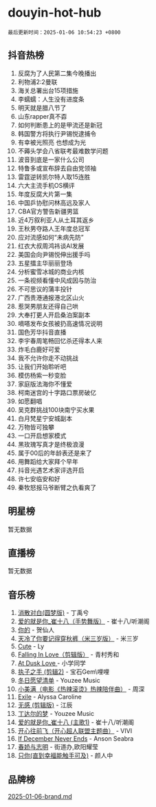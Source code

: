 # douyin-hot-hub

`最后更新时间：2025-01-06 10:54:23 +0800`

## 抖音热榜

1. 反腐为了人民第二集今晚播出
1. 利物浦2:2曼联
1. 海关总署出台15项措施
1. 李蠕蠕：人生没有进度条
1. 明天就是腊八节了
1. 山东rapper真不孬
1. 如何判断患上的是甲流还是新冠
1. 韩国警方将执行尹锡悦逮捕令
1. 有幸被光照亮 也想成为光
1. 不薅头学会八省联考最难数学问题
1. 波音到底是一家什么公司
1. 特鲁多或宣布辞去自由党领袖
1. 雷霆逆转凯尔特人取15连胜
1. 六大主流手机OS横评
1. 年度反腐大片第一集
1. 中国乒协慰问林高远及家人
1. CBA官方警告新疆男篮
1. 近4万叙利亚人从土耳其返乡
1. 王秋男夺路人王年度总冠军
1. 应对流感如何“未病先防”
1. 红衣大叔周鸿祎谈AI发展
1. 美国会向尹锡悦伸出援手吗
1. 五星擂主华丽丽登场
1. 分析蜜雪冰城的商业内核
1. 一条视频看懂中风成因与防治
1. 不可思议的蒲丰投针
1. 广西贵港通报港北区山火
1. 惹哭男朋友还得自己哄
1. 大奉打更人开启桑泊案副本
1. 嘀嗒发布女孩被扔高速情况说明
1. 国色芳华抖音直播
1. 李宇春周笔畅回忆杀还得本人来
1. 炸毛白鹿好可爱
1. 我不允许你走不动挑战
1. 让我们开始聆听吧
1. 模仿杨紫一秒变脸
1. 家庭版法海你不懂爱
1. 柯南迷宫的十字路口票房破亿
1. 如愿翻唱
1. 吴克群挑战100块南宁买水果
1. 白月梵星宁安城副本
1. 万物皆可独攀
1. 一口开启想家模式
1. 黑玫瑰写真才是终极浪漫
1. 属于00后的年龄表还是来了
1. 用舞蹈给大家拜个早年
1. 抖音光遇艺术家评选开启
1. 许七安临安和好
1. 秦牧怒报马爷断臂之仇看爽了

## 明星榜

暂无数据

## 直播榜

暂无数据

## 音乐榜

1. [消散对白(圆梦版)](https://sf5-hl-cdn-tos.douyinstatic.com/obj/tos-cn-ve-2774/og4jB5I5IizzoZVAAAzWgBMAsMDWoArfwBOiFs) - 丁禹兮
1. [爱的就是你_崔十八（手势舞版）](https://sf5-hl-cdn-tos.douyinstatic.com/obj/tos-cn-ve-2774/oApB2AigNyB4sTw7JhBOikMAf0oDJzMWBuIrgm) - 崔十八/听潮阁
1. [你的](https://sf5-hl-cdn-tos.douyinstatic.com/obj/tos-cn-ve-2774/oYuIeKf42jB7sEV6B2upMdpYAgfrQWj0FeRegh) - 贺仙人
1. [天冷了你要记得穿秋裤（米三岁版）](https://sf5-hl-cdn-tos.douyinstatic.com/obj/tos-cn-ve-2774/oQlIwVIDWiZ6BQilAorS7MA0AgCkQDvcZAdm1) - 米三岁
1. [Cute](https://sf5-hl-cdn-tos.douyinstatic.com/obj/tos-cn-ve-2774/o4IbIzHWKAAB4wsS5qMBRiiAlEBGTpQRNfFvuo) - Ly
1. [Falling In Love（剪辑版）](https://sf5-hl-cdn-tos.douyinstatic.com/obj/tos-cn-ve-2774/o8ajpA8zzgBPahbBIO8AcKGBLJezFCRd1wfP9f) - 青村秀和
1. [ At Dusk  Love ](https://sf5-hl-cdn-tos.douyinstatic.com/obj/tos-cn-ve-2774/o8CrpCf5CaYgI4ZrtQgMQAFEfuGqNnRSDQAPBc) - 小学同学
1. [执子之手 (剪辑2)](https://sf5-hl-cdn-tos.douyinstatic.com/obj/tos-cn-ve-2774/oUoZLQjCc31XzqsBnBQUNgeKtYPBcgbFDwtfcu) - 宝石Gem\哩哩
1. [冬日愿望清单](https://sf5-hl-cdn-tos.douyinstatic.com/obj/tos-cn-ve-2774/oIIgUOeamCFCVAzxN6MFRLIBlLGpUqQxeeHrLE) - Youzee Music
1. [小美满（电影《热辣滚烫》热辣陪伴曲）](https://sf5-hl-cdn-tos.douyinstatic.com/obj/tos-cn-ve-2774/o0GAn2lSgfZIDUgtevCGDQYnFg4CwnrBaxbTZL) - 周深
1. [Exile](https://sf5-hl-cdn-tos.douyinstatic.com/obj/tos-cn-ve-2774/oYj4gAQTknKE3WW0Je8KGmQ7z1cA4FefwtbufD) - Alyssa Caroline
1. [无感 (剪辑版)](https://sf5-hl-cdn-tos.douyinstatic.com/obj/tos-cn-ve-2774/o0eIsUzJBDlQaQFC5OFlgbMEZC1TFYBftOBn6p) - 江辰
1. [丁达尔的梦](https://sf5-hl-cdn-tos.douyinstatic.com/obj/tos-cn-ve-2774/oMU3WirUZBVQkAC9ccG5P2IQirziZM2RTInUY) - Youzee Music
1. [爱的就是你_崔十八 (主歌1)](https://sf5-hl-cdn-tos.douyinstatic.com/obj/tos-cn-ve-2774/oI5BO5DhFZ6UTcNCnZaOCBLtZ7WIMQGfgnXf5E) - 崔十八/听潮阁
1. [开心往前飞（开心超人联盟主题曲）](https://sf5-hl-cdn-tos.douyinstatic.com/obj/tos-cn-ve-2774/9d8fb7c82cf1421fb93a9fe925275e0a) - VIVI
1. [If December Never Ends](https://sf5-hl-cdn-tos.douyinstatic.com/obj/tos-cn-ve-2774/oY1IQMoTgCFIBg8RZifyqlBBt1UFgitTYmxeOS) - Anson Seabra
1. [春娇与志明](https://sf5-hl-cdn-tos.douyinstatic.com/obj/tos-cn-ve-2774/e530d8fceb7044b39707d7f9ff54add1) - 街道办,欧阳耀莹
1. [只你(直到幸福能触手可及)](https://sf5-hl-cdn-tos.douyinstatic.com/obj/tos-cn-ve-2774/o0lBkRDzFTeaVSUz3ZZSCBVtZ5DIMQGfgmEAuE) - 颜人中

## 品牌榜

[2025-01-06-brand.md](2025-01-06-brand.md)
